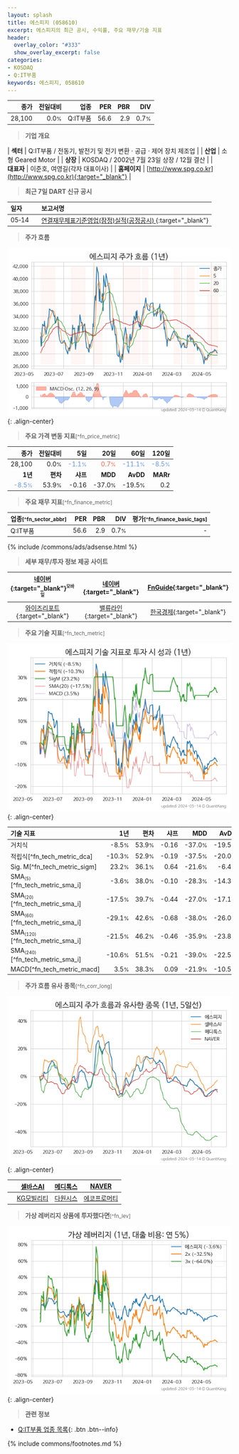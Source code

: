```yaml
---
layout: splash
title: 에스피지 (058610)
excerpt: 에스피지의 최근 공시, 수익률, 주요 재무/기술 지표
header:
  overlay_color: "#333"
  show_overlay_excerpt: false
categories:
- KOSDAQ
- Q:IT부품
keywords: 에스피지, 058610
---
```


| **종가** | **전일대비** | **업종** | **PER** | **PBR** | **DIV** |
| -------: | -----------: | -------: | ------: | ------: | ------: |
| 28,100 | 0.0<small>%</small> | Q:IT부품 | 56.6 | 2.9 | 0.7<small>%</small> |

<!-- more -->


> **기업 개요**<a id="company"></a>

| <span style="white-space:nowrap;">**섹터**</span> | Q:IT부품 / 전동기, 발전기 및 전기 변환 · 공급 · 제어 장치 제조업 |
| <span style="white-space:nowrap;">**산업**</span> | 소형 Geared Motor |
| <span style="white-space:nowrap;">**상장**</span> | KOSDAQ / 2002년 7월 23일 상장 / 12월 결산 |
| <span style="white-space:nowrap;">**대표자**</span> | 이준호, 여영길(각자 대표이사) |
| <span style="white-space:nowrap;">**홈페이지**</span> | [http://www.spg.co.kr](http://www.spg.co.kr){:target="_blank"} |


> **최근 7일 DART 신규 공시**<a id="dart"></a>

| **일자** |      | **보고서명** |
| :------- | :--- | :----------- |
| 05&#x2011;14 | | [연결재무제표기준영업(잠정)실적(공정공시)              ](https://dart.fss.or.kr/dsaf001/main.do?rcpNo=20240514900416){:target="_blank"} |


> **주가 흐름**<a id="price"></a>

![058610](/stock/images/058610.png){: .align-center}


> **주요 가격 변동 지표**<small>[^fn_price_metric]</small>

| **종가** | **전일대비** | **5일** | **20일** | **60일** | **120일** |
| -------: | -----------: | ------: | -------: | -------: | --------: |
| 28,100 | 0.0<small>%</small> | <span style="color: cornflowerblue">-1.1<small>%</small></span> | <span style="color: tomato">0.7<small>%</small></span> | <span style="color: cornflowerblue">-11.1<small>%</small></span> | <span style="color: cornflowerblue">-8.5<small>%</small></span> |
| **1년** | **편차** | **샤프** | **MDD** | **AvDD** | **MARr** |
| <span style="color: cornflowerblue">-8.5<small>%</small></span> | 53.9<small>%</small> | -0.16 | -37.0<small>%</small> | -19.5<small>%</small> | 0.2 |


> **주요 재무 지표**<small>[^fn_finance_metric]</small>

| **업종**<small>[^fn_sector_abbr]</small> | **PER** | **PBR** | **DIV** | **평가**<small>[^fn_finance_basic_tags]</small> |
| :--------------------------------------- | ------: | ------: | ------: | ----------------------------------------------: |
| Q:IT부품 | 56.6 | 2.9 | 0.7<small>%</small> | - |



{% include /commons/ads/adsense.html %}

> **세부 재무/투자 정보 제공 사이트**

| [네이버](https://m.stock.naver.com/domestic/stock/058610/finance/summary){:target="_blank"}<sup><small>모바일</small></sup> | [네이버](https://finance.naver.com/item/coinfo.naver?code=058610){:target="_blank"} | [FnGuide](https://comp.fnguide.com/SVO2/ASP/SVD_Invest.asp?gicode=A058610&MenuYn=Y){:target="_blank"} |
| :---: | :---: | :---: |
| [와이즈리포트](https://comp.wisereport.co.kr/company/c1040001.aspx?cmp_cd=058610){:target="_blank"} | [밸류라인](https://www.valueline.co.kr/finance/summary/058610){:target="_blank"} | [한국경제](https://markets.hankyung.com/stock/058610/financial-summary){:target="_blank"} |


> **주요 기술 지표**<small>[^fn_tech_metric]</small>


![058610](/stock/images/058610_tech.png){: .align-center}

| **기술 지표** | **1년** | **편차** | **샤프** | **MDD** | **AvDD** |
| :------------ | ------: | -----------: | -------: | ------: | -------: |
| 거치식 | -8.5<small>%</small> | 53.9<small>%</small> | -0.16 | -37.0<small>%</small> | -19.5<small>%</small> |
| 적립식[^fn_tech_metric_dca] | -10.3<small>%</small> | 52.9<small>%</small> | -0.19 | -37.5<small>%</small> | -20.0<small>%</small> |
| Sig. M[^fn_tech_metric_sigm] | 23.2<small>%</small> | 36.1<small>%</small> | 0.64 | -21.6<small>%</small> | -6.4<small>%</small> |
| SMA<small><sub>(5)</sub></small>[^fn_tech_metric_sma_i] | -3.6<small>%</small> | 38.0<small>%</small> | -0.10 | -28.3<small>%</small> | -14.3<small>%</small> |
| SMA<small><sub>(20)</sub></small>[^fn_tech_metric_sma_i] | -17.5<small>%</small> | 39.7<small>%</small> | -0.44 | -27.0<small>%</small> | -17.1<small>%</small> |
| SMA<small><sub>(60)</sub></small>[^fn_tech_metric_sma_i] | -29.1<small>%</small> | 42.6<small>%</small> | -0.68 | -38.0<small>%</small> | -26.0<small>%</small> |
| SMA<small><sub>(120)</sub></small>[^fn_tech_metric_sma_i] | -21.5<small>%</small> | 46.2<small>%</small> | -0.46 | -35.9<small>%</small> | -23.8<small>%</small> |
| SMA<small><sub>(240)</sub></small>[^fn_tech_metric_sma_i] | -10.6<small>%</small> | 51.5<small>%</small> | -0.21 | -39.0<small>%</small> | -22.5<small>%</small> |
| MACD[^fn_tech_metric_macd] | 3.5<small>%</small> | 38.3<small>%</small> | 0.09 | -21.9<small>%</small> | -10.5<small>%</small> |


> **주가 흐름 유사 종목**<a id="corr"></a><small>[^fn_corr_long]</small>

![058610](/stock/images/058610_corr.png){: .align-center}

|       | [셀바스AI](/108860/) | [메디톡스](/086900/) | [NAVER](/035420/) |
| :---: | :------------------------------------: | :------------------------------------: | :------------------------------------: |
|       | [KG모빌리티](/003620/) | [다원시스](/068240/) | [에코프로머티](/450080/) |


> **가상 레버리지 상품에 투자했다면**<a id="2x"></a><small>[^fn_lev]</small>

![058610](/stock/images/058610_2x.png){: .align-center}


> **관련 정보**

- [Q:IT부품 업종 목록](/stats/sector/kosdaq_업종_IT부품_종목/){: .btn .btn--info}

{% include commons/footnotes.md %}